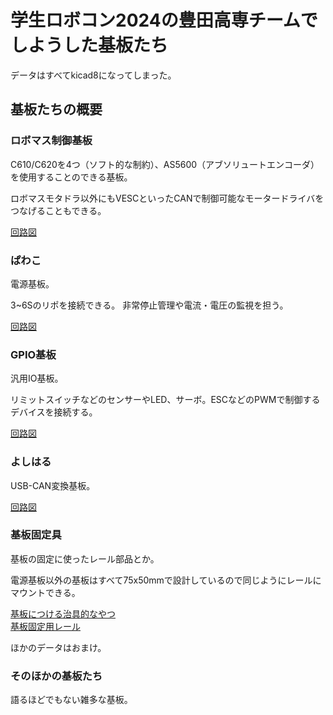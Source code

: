 # 学生ロボコン2024の豊田高専チームでしようした基板たち

データはすべてkicad8になってしまった。  

## 基板たちの概要

### ロボマス制御基板  

C610/C620を4つ（ソフト的な制約）、AS5600（アブソリュートエンコーダ）を使用することのできる基板。  

ロボマスモタドラ以外にもVESCといったCANで制御可能なモータードライバをつなげることもできる。  

[回路図](ロボマス制御/ロボマス制御.pdf)

### ぱわこ

電源基板。  

3~6Sのリポを接続できる。
非常停止管理や電流・電圧の監視を担う。  

[回路図](ぱわこ/ぱわこ.pdf)

### GPIO基板

汎用IO基板。  

リミットスイッチなどのセンサーやLED、サーボ。ESCなどのPWMで制御するデバイスを接続する。  

[回路図](GPIO基板/GPIO基板.pdf)

### よしはる

USB-CAN変換基板。  

[回路図](よしはる/よしはる.pdf)

### 基板固定具

基板の固定に使ったレール部品とか。  

電源基板以外の基板はすべて75x50mmで設計しているので同じようにレールにマウントできる。  

[基板につける治具的なやつ](基板固定具/board_holder_75_no_through%20v2.stl)  
[基板固定用レール](基板固定具/board_rail_75_4_under%20v7.stl)

ほかのデータはおまけ。  

### そのほかの基板たち

語るほどでもない雑多な基板。  
